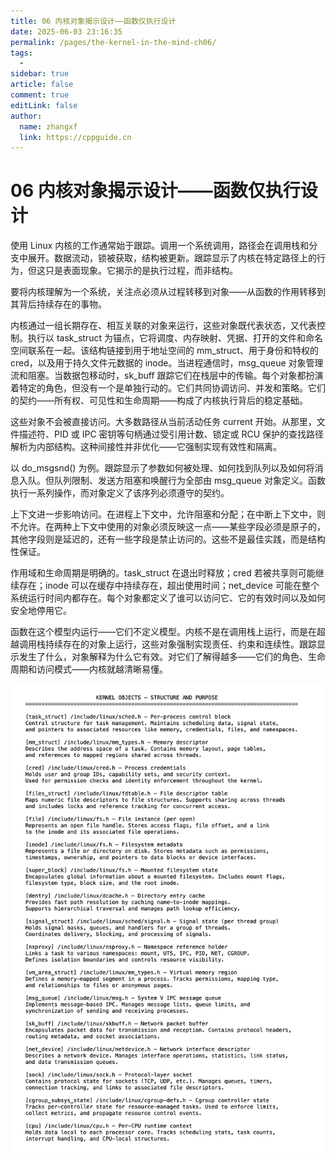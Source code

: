 ```yaml
---
title: 06 内核对象揭示设计——函数仅执行设计
date: 2025-06-03 23:16:35
permalink: /pages/the-kernel-in-the-mind-ch06/
tags:
  - 
sidebar: true
article: false
comment: true
editLink: false
author: 
  name: zhangxf
  link: https://cppguide.cn
---
```



# 06 内核对象揭示设计——函数仅执行设计

使用 Linux 内核的工作通常始于跟踪。调用一个系统调用，路径会在调用栈和分支中展开。数据流动，锁被获取，结构被更新。跟踪显示了内核在特定路径上的行为，但这只是表面现象。它揭示的是执行过程，而非结构。

要将内核理解为一个系统，关注点必须从过程转移到对象——从函数的作用转移到其背后持续存在的事物。

内核通过一组长期存在、相互关联的对象来运行，这些对象既代表状态，又代表控制。执行以 task_struct 为锚点，它将调度、内存映射、凭据、打开的文件和命名空间联系在一起。该结构链接到用于地址空间的 mm_struct、用于身份和特权的 cred，以及用于持久文件元数据的 inode。当进程通信时，msg_queue 对象管理流和阻塞。当数据包移动时，sk_buff 跟踪它们在栈层中的传输。每个对象都扮演着特定的角色，但没有一个是单独行动的。它们共同协调访问、并发和策略。它们的契约——所有权、可见性和生命周期——构成了内核执行背后的稳定基础。

这些对象不会被直接访问。大多数路径从当前活动任务 current 开始。从那里，文件描述符、PID 或 IPC 密钥等句柄通过受引用计数、锁定或 RCU 保护的查找路径解析为内部结构。这种间接性并非优化——它强制实现有效性和隔离。

以 do_msgsnd() 为例。跟踪显示了参数如何被处理、如何找到队列以及如何将消息入队。但队列限制、发送方阻塞和唤醒行为全部由 msg_queue 对象定义。函数执行一系列操作，而对象定义了该序列必须遵守的契约。

上下文进一步影响访问。在进程上下文中，允许阻塞和分配；在中断上下文中，则不允许。在两种上下文中使用的对象必须反映这一点——某些字段必须是原子的，其他字段则是延迟的，还有一些字段是禁止访问的。这些不是最佳实践，而是结构性保证。

作用域和生命周期是明确的。task_struct 在退出时释放；cred 若被共享则可能继续存在；inode 可以在缓存中持续存在，超出使用时间；net_device 可能在整个系统运行时间内都存在。每个对象都定义了谁可以访问它、它的有效时间以及如何安全地停用它。

函数在这个模型内运行——它们不定义模型。内核不是在调用栈上运行，而是在超越调用栈持续存在的对象上运行，这些对象强制实现责任、约束和连续性。跟踪显示发生了什么，对象解释为什么它有效。对它们了解得越多——它们的角色、生命周期和访问模式——内核就越清晰易懂。

![](./figure6-1.png)